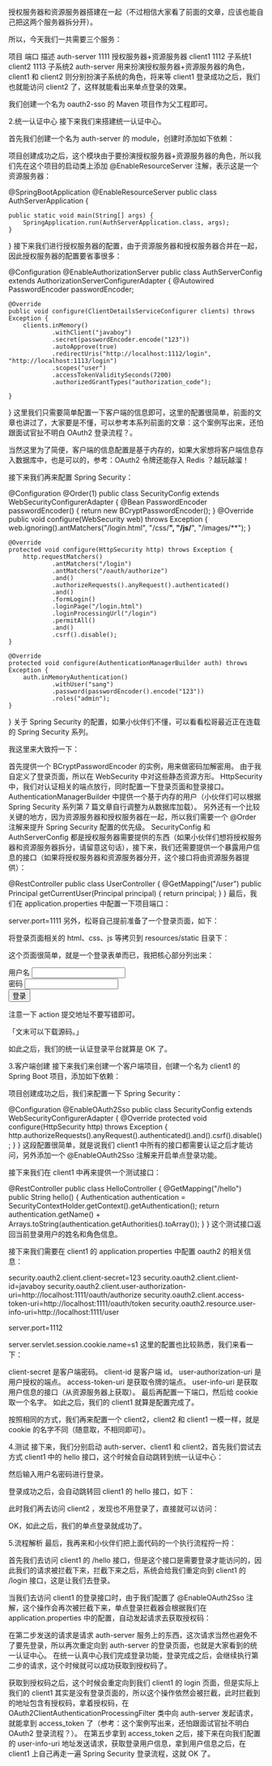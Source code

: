 授权服务器和资源服务器搭建在一起（不过相信大家看了前面的文章，应该也能自己把这两个服务器拆分开）。

所以，今天我们一共需要三个服务：

项目	端口	描述
auth-server	1111	授权服务器+资源服务器
client1	1112	子系统1
client2	1113	子系统2
auth-server 用来扮演授权服务器+资源服务器的角色，client1 和 client2 则分别扮演子系统的角色，将来等 client1 登录成功之后，我们也就能访问 client2 了，这样就能看出来单点登录的效果。

我们创建一个名为 oauth2-sso 的 Maven 项目作为父工程即可。

2.统一认证中心
接下来我们来搭建统一认证中心。

首先我们创建一个名为 auth-server 的 module，创建时添加如下依赖：


项目创建成功之后，这个模块由于要扮演授权服务器+资源服务器的角色，所以我们先在这个项目的启动类上添加 @EnableResourceServer 注解，表示这是一个资源服务器：

@SpringBootApplication
@EnableResourceServer
public class AuthServerApplication {

    public static void main(String[] args) {
        SpringApplication.run(AuthServerApplication.class, args);
    }

}
接下来我们进行授权服务器的配置，由于资源服务器和授权服务器合并在一起，因此授权服务器的配置要省事很多：

@Configuration
@EnableAuthorizationServer
public class AuthServerConfig extends AuthorizationServerConfigurerAdapter {
    @Autowired
    PasswordEncoder passwordEncoder;

    @Override
    public void configure(ClientDetailsServiceConfigurer clients) throws Exception {
        clients.inMemory()
                .withClient("javaboy")
                .secret(passwordEncoder.encode("123"))
                .autoApprove(true)
                .redirectUris("http://localhost:1112/login", "http://localhost:1113/login")
                .scopes("user")
                .accessTokenValiditySeconds(7200)
                .authorizedGrantTypes("authorization_code");

    }
}
这里我们只需要简单配置一下客户端的信息即可，这里的配置很简单，前面的文章也讲过了，大家要是不懂，可以参考本系列前面的文章：这个案例写出来，还怕跟面试官扯不明白 OAuth2 登录流程？。

当然这里为了简便，客户端的信息配置是基于内存的，如果大家想将客户端信息存入数据库中，也是可以的，参考：OAuth2 令牌还能存入 Redis ？越玩越溜！

接下来我们再来配置 Spring Security：

@Configuration
@Order(1)
public class SecurityConfig extends WebSecurityConfigurerAdapter {
    @Bean
    PasswordEncoder passwordEncoder() {
        return new BCryptPasswordEncoder();
    }
    @Override
    public void configure(WebSecurity web) throws Exception {
        web.ignoring().antMatchers("/login.html", "/css/**", "/js/**", "/images/**");
    }

    @Override
    protected void configure(HttpSecurity http) throws Exception {
        http.requestMatchers()
                .antMatchers("/login")
                .antMatchers("/oauth/authorize")
                .and()
                .authorizeRequests().anyRequest().authenticated()
                .and()
                .formLogin()
                .loginPage("/login.html")
                .loginProcessingUrl("/login")
                .permitAll()
                .and()
                .csrf().disable();
    }

    @Override
    protected void configure(AuthenticationManagerBuilder auth) throws Exception {
        auth.inMemoryAuthentication()
                .withUser("sang")
                .password(passwordEncoder().encode("123"))
                .roles("admin");
    }
}
关于 Spring Security 的配置，如果小伙伴们不懂，可以看看松哥最近正在连载的 Spring Security 系列。

我这里来大致捋一下：

首先提供一个 BCryptPasswordEncoder 的实例，用来做密码加解密用。
由于我自定义了登录页面，所以在 WebSecurity 中对这些静态资源方形。
HttpSecurity 中，我们对认证相关的端点放行，同时配置一下登录页面和登录接口。
AuthenticationManagerBuilder 中提供一个基于内存的用户（小伙伴们可以根据 Spring Security 系列第 7 篇文章自行调整为从数据库加载）。
另外还有一个比较关键的地方，因为资源服务器和授权服务器在一起，所以我们需要一个 @Order 注解来提升 Spring Security 配置的优先级。
SecurityConfig 和 AuthServerConfig 都是授权服务器需要提供的东西（如果小伙伴们想将授权服务器和资源服务器拆分，请留意这句话），接下来，我们还需要提供一个暴露用户信息的接口（如果将授权服务器和资源服务器分开，这个接口将由资源服务器提供）：

@RestController
public class UserController {
    @GetMapping("/user")
    public Principal getCurrentUser(Principal principal) {
        return principal;
    }
}
最后，我们在 application.properties 中配置一下项目端口：

server.port=1111
另外，松哥自己提前准备了一个登录页面，如下：


将登录页面相关的 html、css、js 等拷贝到 resources/static 目录下：


这个页面很简单，就是一个登录表单而已，我把核心部分列出来：

<form action="/login" method="post">
    <div class="input">
        <label for="name">用户名</label>
        <input type="text" name="username" id="name">
        <span class="spin"></span>
    </div>
    <div class="input">
        <label for="pass">密码</label>
        <input type="password" name="password" id="pass">
        <span class="spin"></span>
    </div>
    <div class="button login">
        <button type="submit">
            <span>登录</span>
            <i class="fa fa-check"></i>
        </button>
    </div>
</form>
注意一下 action 提交地址不要写错即可。

「文末可以下载源码。」

如此之后，我们的统一认证登录平台就算是 OK 了。

3.客户端创建
接下来我们来创建一个客户端项目，创建一个名为 client1 的 Spring Boot 项目，添加如下依赖：


项目创建成功之后，我们来配置一下 Spring Security：

@Configuration
@EnableOAuth2Sso
public class SecurityConfig extends WebSecurityConfigurerAdapter {
    @Override
    protected void configure(HttpSecurity http) throws Exception {
        http.authorizeRequests().anyRequest().authenticated().and().csrf().disable();
    }
}
这段配置很简单，就是说我们 client1 中所有的接口都需要认证之后才能访问，另外添加一个 @EnableOAuth2Sso 注解来开启单点登录功能。

接下来我们在 client1 中再来提供一个测试接口：

@RestController
public class HelloController {
    @GetMapping("/hello")
    public String hello() {
        Authentication authentication = SecurityContextHolder.getContext().getAuthentication();
        return authentication.getName() + Arrays.toString(authentication.getAuthorities().toArray());
    }
}
这个测试接口返回当前登录用户的姓名和角色信息。

接下来我们需要在 client1 的 application.properties 中配置 oauth2 的相关信息：

security.oauth2.client.client-secret=123
security.oauth2.client.client-id=javaboy
security.oauth2.client.user-authorization-uri=http://localhost:1111/oauth/authorize
security.oauth2.client.access-token-uri=http://localhost:1111/oauth/token
security.oauth2.resource.user-info-uri=http://localhost:1111/user

server.port=1112

server.servlet.session.cookie.name=s1
这里的配置也比较熟悉，我们来看一下：

client-secret 是客户端密码。
client-id 是客户端 id。
user-authorization-uri 是用户授权的端点。
access-token-uri 是获取令牌的端点。
user-info-uri 是获取用户信息的接口（从资源服务器上获取）。
最后再配置一下端口，然后给 cookie 取一个名字。
如此之后，我们的 client1 就算是配置完成了。

按照相同的方式，我们再来配置一个 client2，client2 和 client1 一模一样，就是 cookie 的名字不同（随意取，不相同即可）。

4.测试
接下来，我们分别启动 auth-server、client1 和 client2，首先我们尝试去方式 client1 中的 hello 接口，这个时候会自动跳转到统一认证中心：


然后输入用户名密码进行登录。

登录成功之后，会自动跳转回 client1 的 hello 接口，如下：


此时我们再去访问 client2 ，发现也不用登录了，直接就可以访问：


OK，如此之后，我们的单点登录就成功了。

5.流程解析
最后，我再来和小伙伴们把上面代码的一个执行流程捋一捋：

首先我们去访问 client1 的 /hello 接口，但是这个接口是需要登录才能访问的，因此我们的请求被拦截下来，拦截下来之后，系统会给我们重定向到 client1 的 /login 接口，这是让我们去登录。

当我们去访问 client1 的登录接口时，由于我们配置了 @EnableOAuth2Sso 注解，这个操作会再次被拦截下来，单点登录拦截器会根据我们在 application.properties 中的配置，自动发起请求去获取授权码：

在第二步发送的请求是请求 auth-server 服务上的东西，这次请求当然也避免不了要先登录，所以再次重定向到 auth-server 的登录页面，也就是大家看到的统一认证中心。
在统一认真中心我们完成登录功能，登录完成之后，会继续执行第二步的请求，这个时候就可以成功获取到授权码了。

获取到授权码之后，这个时候会重定向到我们 client1 的 login 页面，但是实际上我们的 client1 其实是没有登录页面的，所以这个操作依然会被拦截，此时拦截到的地址包含有授权码，拿着授权码，在 OAuth2ClientAuthenticationProcessingFilter 类中向 auth-server 发起请求，就能拿到 access_token 了（参考：这个案例写出来，还怕跟面试官扯不明白 OAuth2 登录流程？）。
在第五步拿到 access_token 之后，接下来在向我们配置的 user-info-uri 地址发送请求，获取登录用户信息，拿到用户信息之后，在 client1 上自己再走一遍 Spring Security 登录流程，这就 OK 了。
